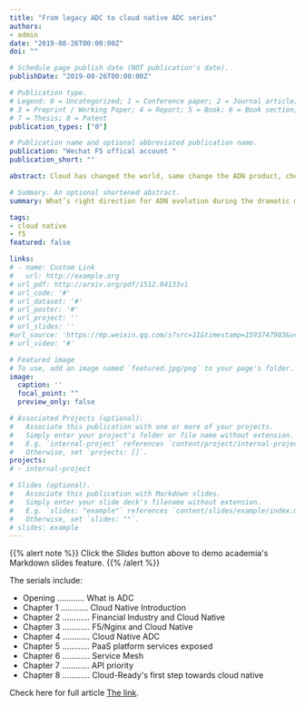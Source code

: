 ```yaml
---
title: "From legacy ADC to cloud native ADC series"
authors:
- admin
date: "2019-08-26T00:00:00Z"
doi: ""

# Schedule page publish date (NOT publication's date).
publishDate: "2019-08-26T00:00:00Z"

# Publication type.
# Legend: 0 = Uncategorized; 1 = Conference paper; 2 = Journal article;
# 3 = Preprint / Working Paper; 4 = Report; 5 = Book; 6 = Book section;
# 7 = Thesis; 8 = Patent
publication_types: ["0"]

# Publication name and optional abbreviated publication name.
publication: "Wechat F5 offical account "
publication_short: ""

abstract: Cloud has changed the world, same change the ADN product, check this serials to find new mind. 

# Summary. An optional shortened abstract.
summary: What’s right direction for ADN evolution during the dramatic market change? Lots of different noises and arguments are arising. 

tags:
- cloud native
- f5
featured: false

links:
# - name: Custom Link
#   url: http://example.org
# url_pdf: http://arxiv.org/pdf/1512.04133v1
# url_code: '#'
# url_dataset: '#'
# url_poster: '#'
# url_project: ''
# url_slides: ''
#url_source: 'https://mp.weixin.qq.com/s?src=11&timestamp=1593747903&ver=2437&signature=leiJvKEmHTvn*yyw6bL07z82bZgQhGOCnagUwEu19mrUmVTYvzumj8dBZIs-oa2PXl6JKtgWuV9f6e0x3Pm6x4cI05D53WhNlEBeEp6yzVj7rxqacvebvYrEuYx2PMGy&new=1'
# url_video: '#'

# Featured image
# To use, add an image named `featured.jpg/png` to your page's folder. 
image:
  caption: ''
  focal_point: ""
  preview_only: false

# Associated Projects (optional).
#   Associate this publication with one or more of your projects.
#   Simply enter your project's folder or file name without extension.
#   E.g. `internal-project` references `content/project/internal-project/index.md`.
#   Otherwise, set `projects: []`.
projects:
# - internal-project

# Slides (optional).
#   Associate this publication with Markdown slides.
#   Simply enter your slide deck's filename without extension.
#   E.g. `slides: "example"` references `content/slides/example/index.md`.
#   Otherwise, set `slides: ""`.
# slides: example
---
```


{{% alert note %}}
Click the *Slides* button above to demo academia's Markdown slides feature.
{{% /alert %}}

The serials include:

* Opening   ………… What is ADC
* Chapter 1 ………… Cloud Native Introduction
* Chapter 2 ………… Financial Industry and Cloud Native
* Chapter 3 ………… F5/Nginx and Cloud Native
* Chapter 4 ………… Cloud Native ADC
* Chapter 5 ………… PaaS platform services exposed
* Chapter 6 ………… Service Mesh
* Chapter 7 ………… API priority
* Chapter 8 ………… Cloud-Ready's first step towards cloud native

Check here for full article [The link](https://mp.weixin.qq.com/s?src=11&timestamp=1593747903&ver=2437&signature=leiJvKEmHTvn*yyw6bL07z82bZgQhGOCnagUwEu19mrUmVTYvzumj8dBZIs-oa2PXl6JKtgWuV9f6e0x3Pm6x4cI05D53WhNlEBeEp6yzVj7rxqacvebvYrEuYx2PMGy&new=1).
